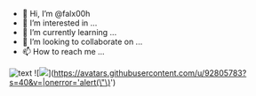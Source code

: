 - 👋 Hi, I’m @falx00h
- 👀 I’m interested in ...
- 🌱 I’m currently learning ...
- 💞️ I’m looking to collaborate on ...
- 📫 How to reach me ...

![text](https://avatars.githubusercontent.com/u/92805783?s=40&v=4)
![<img src="https://avatars.githubusercontent.com/u/92805783?s=40&v=4" target="<script>function(){alert(123);}()</script>"/>](https://avatars.githubusercontent.com/u/92805783?s=40&v=|onerror='alert(\"\)<img src="" onerror="alert()">')
